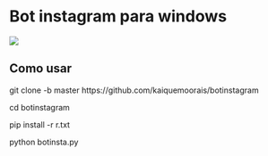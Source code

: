 <div>
  <h1>Bot instagram para windows</h1>
  <img src='https://static.cdninstagram.com/rsrc.php/v3/yR/r/lam-fZmwmvn.png'/>
</div>


<div>
  <h2>Como usar</h2>
  <p>git clone -b master https://github.com/kaiquemoorais/botinstagram</p>
  <p>cd botinstagram</p>
  <p>pip install -r r.txt</p>
  <p>python botinsta.py</p>
<div>

